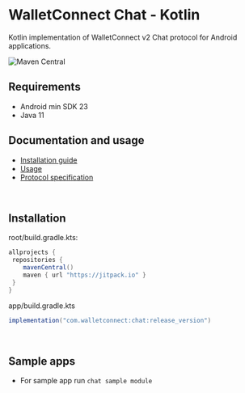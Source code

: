 # **WalletConnect Chat - Kotlin**

Kotlin implementation of WalletConnect v2 Chat protocol for Android applications.

![Maven Central](https://img.shields.io/maven-central/v/com.walletconnect/chat)

## Requirements

* Android min SDK 23
* Java 11

## Documentation and usage

* [Installation guide](https://docs.walletconnect.com/2.0/kotlin/chat/installation)
* [Usage](https://docs.walletconnect.com/2.0/kotlin/chat/usage)
* [Protocol specification](https://docs.walletconnect.com/2.0/specs/chat/)

&nbsp;

## Installation

root/build.gradle.kts:

```gradle
allprojects {
 repositories {
    mavenCentral()
    maven { url "https://jitpack.io" }
 }
}
```

app/build.gradle.kts

```gradle
implementation("com.walletconnect:chat:release_version")
```

&nbsp;

## Sample apps

* For sample app run `chat sample module`
